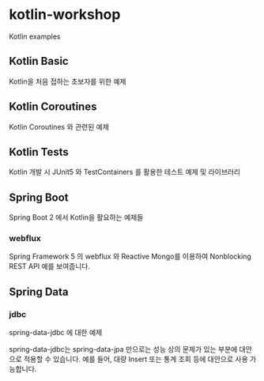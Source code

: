 # kotlin-workshop

Kotlin examples

## Kotlin Basic

Kotlin을 처음 접하는 초보자를 위한 예제 

## Kotlin Coroutines

Kotlin Coroutines 와 관련된 예제 

## Kotlin Tests

Kotlin 개발 시 JUnit5 와 TestContainers 를 활용한 테스트 예제 및 라이브러리 

## Spring Boot 

Spring Boot 2 에서 Kotlin을 활요하는 예제들 

### webflux

Spring Framework 5 의 webflux 와 Reactive Mongo를 이용하여 Nonblocking REST API 예를 보여줍니다.

## Spring Data

### jdbc

spring-data-jdbc 에 대한 예제
 
spring-data-jdbc는 spring-data-jpa 만으로는 성능 상의 문제가 있는 부분에 대안으로 적용할 수 있습니다.
예를 들어, 대량 Insert 또는 통계 조회 등에 대안으로 사용 가능합니다.    